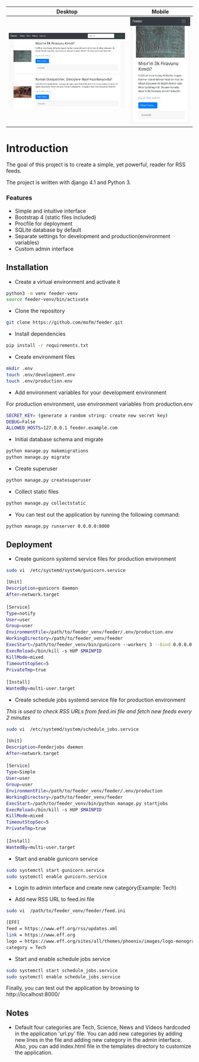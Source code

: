 |                Desktop                |                Mobile                |
|:-------------------------------------:|:------------------------------------:|
| ![](__screenshots/feeder_desktop.png) | ![](__screenshots/feeder_mobile.png) |

# Introduction

The goal of this project is to create a simple, yet powerful, reader for RSS feeds.

The project is written with django 4.1 and Python 3.

### Features

* Simple and intuitive interface
* Bootstrap 4 (static files included)
* Procfile for deployment
* SQLite database by default
* Separate settings for development and production(environment variables)
* Custom admin interface

## Installation

- Create a virtual environment and activate it

```bash
python3 -m venv feeder-venv
source feeder-venv/bin/activate
```

- Clone the repository

```bash
git clone https://github.com/mofm/feeder.git
```

- Install dependencies

```bash
pip install -r requirements.txt
```

- Create environment files

```bash
mkdir .env
touch .env/development.env
touch .env/production.env
```

- Add environment variables for your development environment

For production environment, use environment variables from production.env

```bash
SECRET_KEY= (generate a random string: create new secret key)
DEBUG=False
ALLOWED_HOSTS=127.0.0.1 feeder.example.com
```

 - Initial database schema and migrate

```bash
python manage.py makemigrations
python manage.py migrate
```

- Create superuser
    
```bash
python manage.py createsuperuser
```

- Collect static files

```bash
python manage.py collectstatic
```

- You can test out the application by running the following command:

```bash
python manage.py runserver 0.0.0.0:8000
```

## Deployment

- Create gunicorn systemd service files for production environment

```bash
sudo vi  /etc/systemd/system/gunicorn.service
```

```bash
[Unit]
Description=gunicorn daemon
After=network.target

[Service]
Type=notify
User=user
Group=user
EnvironmentFile=/path/to/feeder_venv/feeder/.env/production.env
WorkingDirectory=/path/to/feeder_venv/feeder
ExecStart=/path/to/feeder_venv/bin/gunicorn --workers 3 --bind 0.0.0.0:8000 feeder.wsgi:application
ExecReload=/bin/kill -s HUP $MAINPID
KillMode=mixed
TimeoutStopSec=5
PrivateTmp=true

[Install]
WantedBy=multi-user.target
```

- Create schedule jobs systemd service file for production environment

_This is used to check RSS URLs from feed.ini file and fetch new feeds every 2 minutes_

```bash
sudo vi  /etc/systemd/system/schedule_jobs.service
```

```bash
[Unit]
Description=Feederjobs daemon
After=network.target

[Service]
Type=Simple
User=user
Group=user
EnvironmentFile=/path/to/feeder_venv/feeder/.env/production
WorkingDirectory=/path/to/feeder_venv/feeder
ExecStart=/path/to/feeder_venv/bin/python manage.py startjobs 
ExecReload=/bin/kill -s HUP $MAINPID
KillMode=mixed
TimeoutStopSec=5
PrivateTmp=true

[Install]
WantedBy=multi-user.target
```

- Start and enable gunicorn service

```bash
sudo systemctl start gunicorn.service
sudo systemctl enable gunicorn.service
```

- Login to admin interface and create new category(Example: Tech)


- Add new RSS URL to feed.ini file

```bash
sudo vi  /path/to/feeder_venv/feeder/feed.ini
```

```bash
[EFF]
feed = https://www.eff.org/rss/updates.xml
link = https://www.eff.org
logo = https://www.eff.org/sites/all/themes/phoenix/images/logo-monogram.svg
category = Tech
```

- Start and enable schedule jobs service

```bash
sudo systemctl start schedule_jobs.service
sudo systemctl enable schedule_jobs.service
```

Finally, you can test out the application by browsing to http://localhost:8000/

## Notes
- Default four categories are Tech, Science, News and Videos hardcoded in the application 'url.py' file. You can add new categories by adding new lines in the file and adding new category in the admin interface. Also, you can add index.html file in the templates directory to customize the application.